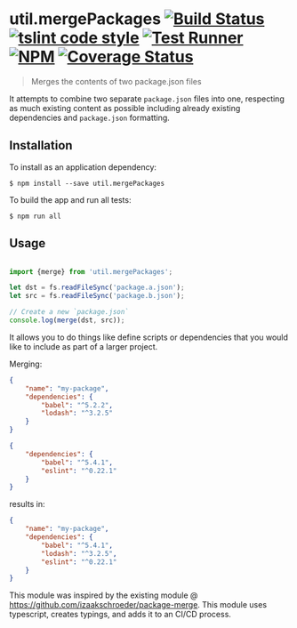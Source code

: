 # util.mergePackages [![Build Status](https://travis-ci.org/jmquigley/util.mergePackage.svg?branch=master)](https://travis-ci.org/jmquigley/util.mergePackage) [![tslint code style](https://img.shields.io/badge/code_style-TSlint-5ed9c7.svg)](https://palantir.github.io/tslint/) [![Test Runner](https://img.shields.io/badge/testing-ava-blue.svg)](https://github.com/avajs/ava) [![NPM](https://img.shields.io/npm/v/util.mergePackage.svg)](https://www.npmjs.com/package/util.mergePackage) [![Coverage Status](https://coveralls.io/repos/github/jmquigley/util.mergePackage/badge.svg?branch=master)](https://coveralls.io/github/jmquigley/util.mergePackage?branch=master)

> Merges the contents of two package.json files

It attempts to combine two separate `package.json` files into one, respecting as much existing content as possible including already existing dependencies and `package.json` formatting.


## Installation

To install as an application dependency:
```
$ npm install --save util.mergePackages
```

To build the app and run all tests:
```
$ npm run all
```


## Usage

```javascript

import {merge} from 'util.mergePackages';

let dst = fs.readFileSync('package.a.json');
let src = fs.readFileSync('package.b.json');

// Create a new `package.json`
console.log(merge(dst, src));
```

It allows you to do things like define scripts or dependencies that you would like to include as part of a larger project.

Merging:

```json
{
    "name": "my-package",
    "dependencies": {
        "babel": "^5.2.2",
        "lodash": "^3.2.5"
    }
}
```

```json
{
    "dependencies": {
        "babel": "^5.4.1",
        "eslint": "^0.22.1"
    }
}
```

results in:

```json
{
    "name": "my-package",
    "dependencies": {
        "babel": "^5.4.1",
        "lodash": "^3.2.5",
        "eslint": "^0.22.1"
    }
}
```

This module was inspired by the existing module @ https://github.com/izaakschroeder/package-merge.  This module uses typescript, creates typings, and adds it to an CI/CD process.
